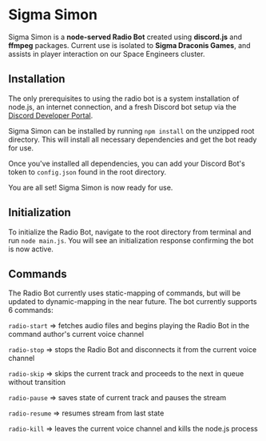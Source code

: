 # Sigma Simon

Sigma Simon is a **node-served Radio Bot** created using **discord.js** and **ffmpeg** packages. Current use is isolated to **Sigma Draconis Games**, and assists in player interaction on our Space Engineers cluster.

## Installation

The only prerequisites to using the radio bot is a system installation of node.js, an internet connection, and a fresh Discord bot setup via the [Discord Developer Portal](https://discord.com/developers/applications).

Sigma Simon can be installed by running `npm install` on the unzipped root directory. This will install all necessary dependencies and get the bot ready for use.

Once you've installed all dependencies, you can add your Discord Bot's token to `config.json` found in the root directory.

You are all set! Sigma Simon is now ready for use.

## Initialization

To initialize the Radio Bot, navigate to the root directory from terminal and run `node main.js`. You will see an initialization response confirming the bot is now active.

## Commands

The Radio Bot currently uses static-mapping of commands, but will be updated to dynamic-mapping in the near future. The bot currently supports 6 commands:

`radio-start` => fetches audio files and begins playing the Radio Bot in the command author's current voice channel

`radio-stop` => stops the Radio Bot and disconnects it from the current voice channel

`radio-skip` => skips the current track and proceeds to the next in queue without transition

`radio-pause` => saves state of current track and pauses the stream

`radio-resume` => resumes stream from last state

`radio-kill` => leaves the current voice channel and kills the node.js process

